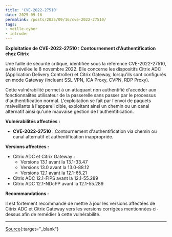 ```yaml
---
title: 'CVE-2022-27510'
date: 2025-09-16
permalink: /posts/2025/09/16/cve-2022-27510/
tags:
- veille-cyber
- intruder
---
```

**Exploitation de CVE-2022-27510 : Contournement d'Authentification chez Citrix**

Une faille de sécurité critique, identifiée sous la référence CVE-2022-27510, a été révélée le 8 novembre 2022. Elle concerne les dispositifs Citrix ADC (Application Delivery Controller) et Citrix Gateway, lorsqu'ils sont configurés en mode Gateway (incluant SSL VPN, ICA Proxy, CVPN, RDP Proxy).

Cette vulnérabilité permet à un attaquant non authentifié d'accéder aux fonctionnalités utilisateur de la passerelle sans passer par le processus d'authentification normal. L'exploitation se fait par l'envoi de paquets malveillants à l'appareil cible, exploitant ainsi un chemin ou un canal alternatif ainsi qu'une mauvaise gestion de l'authentification.

**Vulnérabilités affectées :**

*   **CVE-2022-27510** : Contournement d'authentification via chemin ou canal alternatif et authentification inappropriée.

**Versions affectées :**

*   Citrix ADC et Citrix Gateway :
    *   Versions 13.1 avant la 13.1-33.47
    *   Versions 13.0 avant la 13.0-88.12
    *   Versions 12.1 avant la 12.1-65.21
*   Citrix ADC 12.1-FIPS avant la 12.1-55.289
*   Citrix ADC 12.1-NDcPP avant la 12.1-55.289

**Recommandations :**

Il est fortement recommandé de mettre à jour les versions affectées de Citrix ADC et Citrix Gateway vers les versions corrigées mentionnées ci-dessus afin de remédier à cette vulnérabilité.

---
[Source](https://cvemon.intruder.io/cves/CVE-2022-27510){:target="_blank"}
